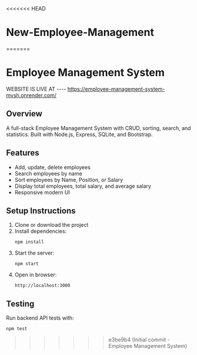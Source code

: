 <<<<<<< HEAD
# New-Employee-Management
=======
# Employee Management System
WEBSITE IS LIVE AT ---- https://employee-management-system-mvsh.onrender.com/
## Overview
A full-stack Employee Management System with CRUD, sorting, search, and statistics. Built with Node.js, Express, SQLite, and Bootstrap.

## Features
- Add, update, delete employees
- Search employees by name
- Sort employees by Name, Position, or Salary
- Display total employees, total salary, and average salary
- Responsive modern UI

## Setup Instructions
1. Clone or download the project
2. Install dependencies:
   ```
   npm install
   ```
3. Start the server:
   ```
   npm start
   ```
4. Open in browser:
   ```
   http://localhost:3000
   ```

## Testing
Run backend API tests with:
```
npm test
```
>>>>>>> e3be9b4 (Initial commit - Employee Management System)
